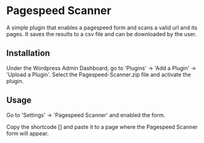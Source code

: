 # Pagespeed Scanner

A simple plugin that enables a pagespeed form and scans a valid url and its pages. It saves the results to a csv file and can be downloaded by the user.

## Installation

Under the Wordpress Admin Dashboard, go to 'Plugins' -> 'Add a Plugin' -> 'Upload a Plugin'. Select the Pagespeed-Scanner.zip file and activate the plugin.


## Usage

Go to 'Settings' -> 'Pagespeed Scanner' and enabled the form.

Copy the shortcode [] and paste it to a page where the Pagespeed Scanner form will appear.
